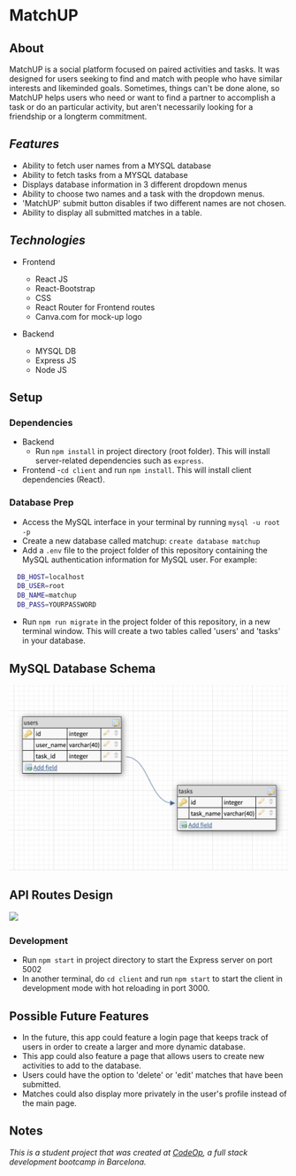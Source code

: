 
# MatchUP

## About

MatchUP is a social platform focused on paired activities and tasks. It was designed for users seeking to find and match with people who have similar interests and likeminded goals. Sometimes, things can't be done alone, so MatchUP helps users who need or want to find a partner to accomplish a task or do an particular activity, but aren't necessarily looking for a friendship or a longterm commitment.



## _Features_

- Ability to fetch user names from a MYSQL database
- Ability to fetch tasks from a MYSQL database
- Displays database information in 3 different dropdown menus
- Ability to choose two names and a task with the dropdown menus.
- 'MatchUP' submit button disables if two different names are not chosen.
- Ability to display all submitted matches in a table.

## _Technologies_

- Frontend

  - React JS
  - React-Bootstrap
  - CSS
  - React Router for Frontend routes
  - Canva.com for mock-up logo

- Backend
  - MYSQL DB
  - Express JS
  - Node JS

## Setup

### Dependencies

- Backend
  - Run `npm install` in project directory (root folder). This will install server-related dependencies such as `express`.
- Frontend -`cd client` and run `npm install`. This will install client dependencies (React).

### Database Prep

- Access the MySQL interface in your terminal by running `mysql -u root -p`
- Create a new database called matchup: `create database matchup`
- Add a `.env` file to the project folder of this repository containing the MySQL authentication information for MySQL user. For example:

```bash
  DB_HOST=localhost
  DB_USER=root
  DB_NAME=matchup
  DB_PASS=YOURPASSWORD
```

- Run `npm run migrate` in the project folder of this repository, in a new terminal window. This will create a two tables called 'users' and 'tasks' in your database.

## MySQL Database Schema

![](database-schema-matchup.png)

## API Routes Design
![]( api-routes-design.png) 

### Development

- Run `npm start` in project directory to start the Express server on port 5002
- In another terminal, do `cd client` and run `npm start` to start the client in development mode with hot reloading in port 3000.

## Possible Future Features

- In the future, this app could feature a login page that keeps track of users in order to create a larger and more dynamic database.
- This app could also feature a page that allows users to create new activities to add to the database.
- Users could have the option to 'delete' or 'edit' matches that have been submitted.
- Matches could also display more privately in the user's profile instead of the main page.

## Notes

_This is a student project that was created at [CodeOp](http://CodeOp.tech), a full stack development bootcamp in Barcelona._
